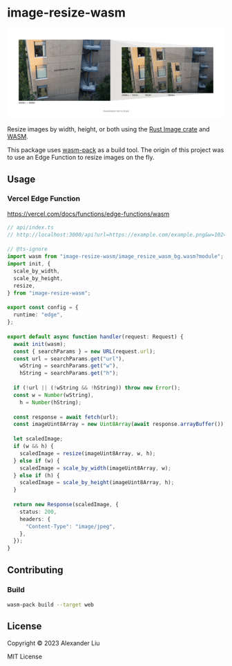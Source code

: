 # image-resize-wasm

![a full resolution image on the left with cropped and resized versions overlaid on top each other to the right.](./assets/banner.jpg)

Resize images by width, height, or both using the [Rust Image crate](https://crates.io/crates/image) and [WASM](https://webassembly.org/).

This package uses [wasm-pack](https://rustwasm.github.io/wasm-pack/) as a build tool. The origin of this project was to use an Edge Function to resize images on the fly.

## Usage

### Vercel Edge Function

<https://vercel.com/docs/functions/edge-functions/wasm>

```ts
// api/index.ts
// http://localhost:3000/api?url=https://example.com/example.png&w=1024

// @ts-ignore
import wasm from "image-resize-wasm/image_resize_wasm_bg.wasm?module";
import init, {
  scale_by_width,
  scale_by_height,
  resize,
} from "image-resize-wasm";

export const config = {
  runtime: "edge",
};

export default async function handler(request: Request) {
  await init(wasm);
  const { searchParams } = new URL(request.url);
  const url = searchParams.get("url"),
    wString = searchParams.get("w"),
    hString = searchParams.get("h");

  if (!url || (!wString && !hString)) throw new Error();
  const w = Number(wString),
    h = Number(hString);

  const response = await fetch(url);
  const imageUint8Array = new Uint8Array(await response.arrayBuffer());

  let scaledImage;
  if (w && h) {
    scaledImage = resize(imageUint8Array, w, h);
  } else if (w) {
    scaledImage = scale_by_width(imageUint8Array, w);
  } else if (h) {
    scaledImage = scale_by_height(imageUint8Array, h);
  }

  return new Response(scaledImage, {
    status: 200,
    headers: {
      "Content-Type": "image/jpeg",
    },
  });
}
```

## Contributing

### Build

```bash
wasm-pack build --target web
```

## License

Copyright © 2023 Alexander Liu

MIT License
